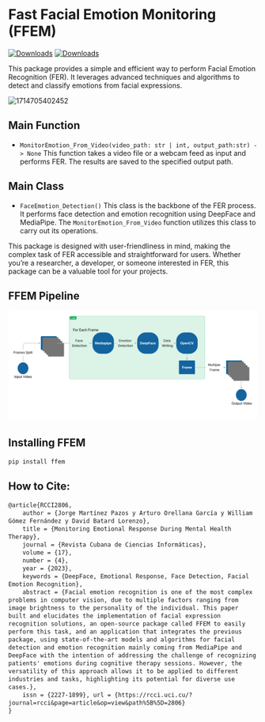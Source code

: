 # Fast Facial Emotion Monitoring (FFEM)

[![Downloads](https://static.pepy.tech/badge/ffem)](https://pepy.tech/project/ffem)
[![Downloads](https://static.pepy.tech/badge/ffem/month)](https://pepy.tech/project/ffem)

This package provides a simple and efficient way to perform Facial Emotion Recognition (FER). It leverages advanced techniques and algorithms to detect and classify emotions from facial expressions.

![1714705402452](image/README/1714705402452.png)

## Main Function

* `MonitorEmotion_From_Video(video_path: str | int, output_path:str) -> None`
  This function takes a video file or a webcam feed as input and performs FER. The results are saved to the specified output path.

## Main Class

* `FaceEmotion_Detection()`
  This class is the backbone of the FER process. It performs face detection and emotion recognition using DeepFace and MediaPipe. The `MonitorEmotion_From_Video` function utilizes this class to carry out its operations.

This package is designed with user-friendliness in mind, making the complex task of FER accessible and straightforward for users. Whether you’re a researcher, a developer, or someone interested in FER, this package can be a valuable tool for your projects.

## FFEM Pipeline

![1714705423337](image/README/1714705423337.png)

## Installing FFEM

```
pip install ffem
```

## How to Cite:

```
@article{RCCI2806,
	author = {Jorge Martínez Pazos y Arturo Orellana García y William Gómez Fernández y David Batard Lorenzo},
	title = {Monitoring Emotional Response During Mental Health Therapy},
	journal = {Revista Cubana de Ciencias Informáticas},
	volume = {17},
	number = {4},
	year = {2023},
	keywords = {DeepFace, Emotional Response, Face Detection, Facial Emotion Recognition},
	abstract = {Facial emotion recognition is one of the most complex problems in computer vision, due to multiple factors ranging from image brightness to the personality of the individual. This paper built and elucidates the implementation of facial expression recognition solutions, an open-source package called FFEM to easily perform this task, and an application that integrates the previous package, using state-of-the-art models and algorithms for facial detection and emotion recognition mainly coming from MediaPipe and DeepFace with the intention of addressing the challenge of recognizing patients' emotions during cognitive therapy sessions. However, the versatility of this approach allows it to be applied to different industries and tasks, highlighting its potential for diverse use cases.},
	issn = {2227-1899},	url = {https://rcci.uci.cu/?journal=rcci&page=article&op=view&path%5B%5D=2806}
}
```
